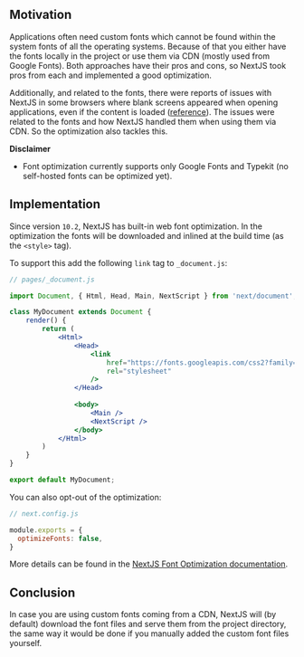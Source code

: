## Motivation

Applications often need custom fonts which cannot be found within the system fonts of all the operating systems.
Because of that you either have the fonts locally in the project or use them via CDN (mostly used from Google Fonts).
Both approaches have their pros and cons, so NextJS took pros from each and implemented a good optimization.

Additionally, and related to the fonts, there were reports of issues with NextJS in some browsers where blank screens appeared when opening applications, even if the content is loaded ([reference](https://stackoverflow.com/questions/63055442/react-next-js-site-doesnt-load-properly-in-safari-blank-page)).
The issues were related to the fonts and how NextJS handled them when using them via CDN.
So the optimization also tackles this.

**Disclaimer**
- Font optimization currently supports only Google Fonts and Typekit (no self-hosted fonts can be optimized yet).


## Implementation

Since version `10.2`, NextJS has built-in web font optimization. In the optimization the fonts will be downloaded and inlined at the build time (as the `<style>` tag).

To support this add the following `link` tag to `_document.js`:

```jsx
// pages/_document.js

import Document, { Html, Head, Main, NextScript } from 'next/document';

class MyDocument extends Document {
    render() {
        return (
            <Html>
                <Head>
                    <link
                        href="https://fonts.googleapis.com/css2?family=Inter&display=optional"
                        rel="stylesheet"
                    />
                </Head>
                
                <body>
                    <Main />
                    <NextScript />
                </body>
            </Html>
        )
    }
}

export default MyDocument;
```

You can also opt-out of the optimization:

```javascript
// next.config.js

module.exports = {
  optimizeFonts: false,
}
```

More details can be found in the [NextJS Font Optimization documentation](https://nextjs.org/docs/basic-features/font-optimization).

## Conclusion

In case you are using custom fonts coming from a CDN, NextJS will (by default) download  the font files and serve them from the project directory, the same way it would be done if you manually added the custom font files yourself.